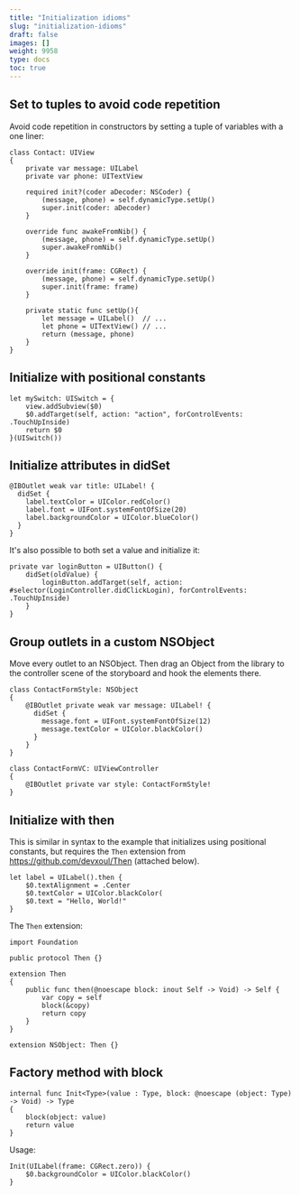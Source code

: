 ```yaml
---
title: "Initialization idioms"
slug: "initialization-idioms"
draft: false
images: []
weight: 9958
type: docs
toc: true
---
```


## Set to tuples to avoid code repetition
Avoid code repetition in constructors by setting a tuple of variables with a one liner:

    class Contact: UIView
    {
        private var message: UILabel
        private var phone: UITextView
        
        required init?(coder aDecoder: NSCoder) {
            (message, phone) = self.dynamicType.setUp()
            super.init(coder: aDecoder)
        }
        
        override func awakeFromNib() {
            (message, phone) = self.dynamicType.setUp()
            super.awakeFromNib()
        }
        
        override init(frame: CGRect) {
            (message, phone) = self.dynamicType.setUp()
            super.init(frame: frame)
        }
        
        private static func setUp(){
            let message = UILabel()  // ...
            let phone = UITextView() // ...
            return (message, phone)
        }
    }

## Initialize with positional constants
    let mySwitch: UISwitch = {
        view.addSubview($0)
        $0.addTarget(self, action: "action", forControlEvents: .TouchUpInside)
        return $0
    }(UISwitch())

## Initialize attributes in didSet
    @IBOutlet weak var title: UILabel! {
      didSet {
        label.textColor = UIColor.redColor()
        label.font = UIFont.systemFontOfSize(20)
        label.backgroundColor = UIColor.blueColor()
      }
    }

It's also possible to both set a value and initialize it:

    private var loginButton = UIButton() {
        didSet(oldValue) {
            loginButton.addTarget(self, action: #selector(LoginController.didClickLogin), forControlEvents: .TouchUpInside)
        }
    }

## Group outlets in a custom NSObject
Move every outlet to an NSObject. Then drag an Object from the library to the controller scene of the storyboard and hook the elements there.

    class ContactFormStyle: NSObject 
    {
        @IBOutlet private weak var message: UILabel! {
          didSet {
            message.font = UIFont.systemFontOfSize(12)
            message.textColor = UIColor.blackColor()
          }
        }
    }
    
    class ContactFormVC: UIViewController 
    {
        @IBOutlet private var style: ContactFormStyle!
    }

## Initialize with then
This is similar in syntax to the example that initializes using positional constants, but requires the `Then` extension from https://github.com/devxoul/Then (attached below).

    let label = UILabel().then {
        $0.textAlignment = .Center
        $0.textColor = UIColor.blackColor(
        $0.text = "Hello, World!"
    }

The `Then` extension:

    import Foundation
    
    public protocol Then {}
    
    extension Then 
    {
        public func then(@noescape block: inout Self -> Void) -> Self {
            var copy = self
            block(&copy)
            return copy
        }
    }
    
    extension NSObject: Then {}

## Factory method with block
    internal func Init<Type>(value : Type, block: @noescape (object: Type) -> Void) -> Type
    {
        block(object: value)
        return value
    }

Usage:

    Init(UILabel(frame: CGRect.zero)) {
        $0.backgroundColor = UIColor.blackColor()
    }

